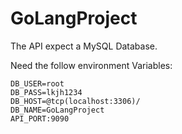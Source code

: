 # GoLangProject

The API expect a MySQL Database. 

Need the follow environment Variables:

    DB_USER=root
    DB_PASS=lkjh1234
    DB_HOST=@tcp(localhost:3306)/
    DB_NAME=GoLangProject
    API_PORT:9090

